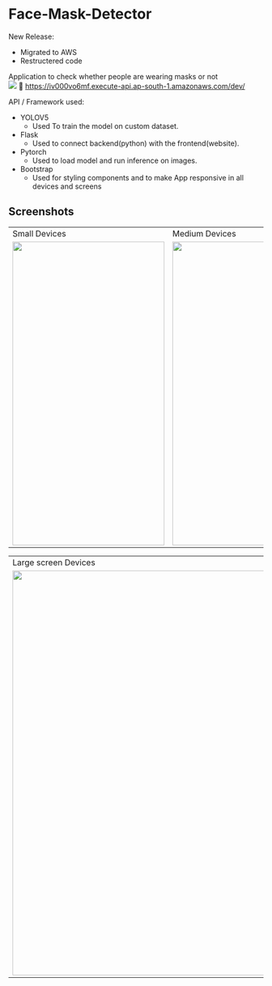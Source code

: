 # Face-Mask-Detector

New Release:

-   Migrated to AWS
-   Restructered code

Application to check whether people are wearing masks or not
<br> <img src="https://img.shields.io/badge/LIVE-<GREEN>"> :link: https://iv000vo6mf.execute-api.ap-south-1.amazonaws.com/dev/

API / Framework used:

-   YOLOV5
    -   Used To train the model on custom dataset.
-   Flask
    -   Used to connect backend(python) with the frontend(website).
-   Pytorch
    -   Used to load model and run inference on images.
-   Bootstrap
    -   Used for styling components and to make App responsive in all devices and screens

## Screenshots

<table>
  <tr>
    <td>Small Devices</td>
    <td>Medium Devices</td>
  </tr>
  <tr>
    <td><img src="https://user-images.githubusercontent.com/61086004/124267968-8fbb0180-db56-11eb-9139-7d0f6862a474.png" width=300 height=600></td>
    <td><img src="https://user-images.githubusercontent.com/61086004/124268287-f04a3e80-db56-11eb-9692-0314c68dfbda.png" width=600 height=600></td>
  </tr>
 </table>
 
<table>
  <tr>
    <td>Large screen Devices</td>
  </tr>
  <tr>
    <td><img src="https://user-images.githubusercontent.com/61086004/124265751-cba09780-db53-11eb-9610-857eb46643af.png" height=800 width=928></td>
  </tr>
</table>
